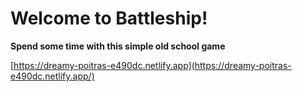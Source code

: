 # Welcome to Battleship!
**Spend some time with this simple old school game** 

[https://dreamy-poitras-e490dc.netlify.app](https://dreamy-poitras-e490dc.netlify.app/)

